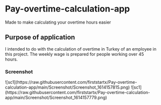 # Pay-overtime-calculation-app

Made to make calculating your overtime hours easier

<h2>Purpose of application</h2>
<p>I intended to do with the calculation of overtime in Turkey of an employee in this project. The weekly wage is prepared for people working over 45 hours.</p>

<h3>Screenshot</h3>
![sc1](https://raw.githubusercontent.com/firststartx/Pay-overtime-calculation-app/main/Screenshot/Screenshot_1614157815.png)
![sc1](https://raw.githubusercontent.com/firststartx/Pay-overtime-calculation-app/main/Screenshot/Screenshot_1614157779.png)


